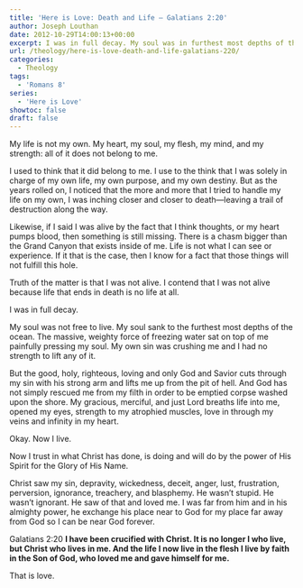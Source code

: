 ```yaml
---
title: 'Here is Love: Death and Life – Galatians 2:20'
author: Joseph Louthan
date: 2012-10-29T14:00:13+00:00
excerpt: I was in full decay. My soul was in furthest most depths of the ocean. The weighty, freezing water on top of me was my own sin crushing my own soul.
url: /theology/here-is-love-death-and-life-galatians-220/
categories:
  - Theology
tags:
  - 'Romans 8'
series:
  - 'Here is Love'
showtoc: false
draft: false
---
```

My life is not my own. My heart, my soul, my flesh, my mind, and my strength: all of it does not belong to me.

I used to think that it did belong to me. I use to the think that I was solely in charge of my own life, my own purpose, and my own destiny. But as the years rolled on, I noticed that the more and more that I tried to handle my life on my own, I was inching closer and closer to death—leaving a trail of destruction along the way.

Likewise, if I said I was alive by the fact that I think thoughts, or my heart pumps blood, then something is still missing. There is a chasm bigger than the Grand Canyon that exists inside of me. Life is not what I can see or experience. If it that is the case, then I know for a fact that those things will not fulfill this hole.

Truth of the matter is that I was not alive. I contend that I was not alive because life that ends in death is no life at all.

I was in full decay.

My soul was not free to live. My soul sank to the furthest most depths of the ocean. The massive, weighty force of freezing water sat on top of me painfully pressing my soul. My own sin was crushing me and I had no strength to lift any of it.

But the good, holy, righteous, loving and only God and Savior cuts through my sin with his strong arm and lifts me up from the pit of hell. And God has not simply rescued me from my filth in order to be emptied corpse washed upon the shore. My gracious, merciful, and just Lord breaths life into me, opened my eyes, strength to my atrophied muscles, love in through my veins and infinity in my heart.

Okay. Now I live.

Now I trust in what Christ has done, is doing and will do by the power of His Spirit for the Glory of His Name.

Christ saw my sin, depravity, wickedness, deceit, anger, lust, frustration, perversion, ignorance, treachery, and blasphemy. He wasn’t stupid. He wasn’t ignorant. He saw of that and loved me. I was far from him and in his almighty power, he exchange his place near to God for my place far away from God so I can be near God forever.

Galatians 2:20 **I have been crucified with Christ. It is no longer I who live, but Christ who lives in me. And the life I now live in the flesh I live by faith in the Son of God, who loved me and gave himself for me.**

That is love.
